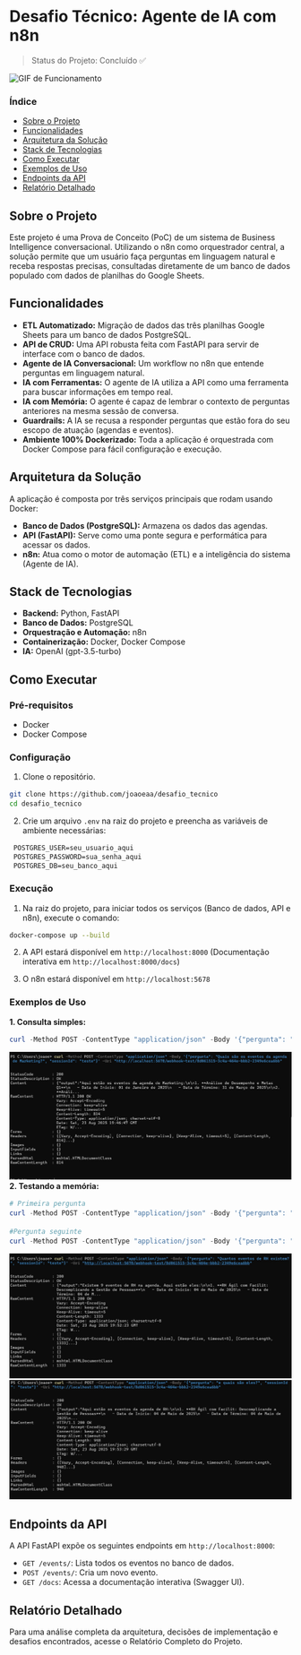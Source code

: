 # Desafio Técnico: Agente de IA com n8n

> Status do Projeto: Concluído ✅

![GIF de Funcionamento](.assets/funcionamento.gif)

###  Índice
* [Sobre o Projeto](#-sobre-o-projeto)
* [Funcionalidades](#-funcionalidades)
* [Arquitetura da Solução](#-arquitetura-da-solução)
* [Stack de Tecnologias](#-stack-de-tecnologias)
* [Como Executar](#-como-executar)
* [Exemplos de Uso](#-exemplos-de-uso)
* [Endpoints da API](#-endpoints-da-api)
* [Relatório Detalhado](#-relatório-detalhado)


##  Sobre o Projeto
Este projeto é uma Prova de Conceito (PoC) de um sistema de Business Intelligence conversacional. Utilizando o n8n como orquestrador central, a solução permite que um usuário faça perguntas em linguagem natural e receba respostas precisas, consultadas diretamente de um banco de dados populado com dados de planilhas do Google Sheets.

##  Funcionalidades
- **ETL Automatizado:** Migração de dados das três planilhas Google Sheets para um banco de dados PostgreSQL.
- **API de CRUD:** Uma API robusta feita com FastAPI para servir de interface com o banco de dados.
- **Agente de IA Conversacional:** Um workflow no n8n que entende perguntas em linguagem natural.
- **IA com Ferramentas:** O agente de IA utiliza a API como uma ferramenta para buscar informações em tempo real.
- **IA com Memória:** O agente é capaz de lembrar o contexto de perguntas anteriores na mesma sessão de conversa.
- **Guardrails:** A IA se recusa a responder perguntas que estão fora do seu escopo de atuação (agendas e eventos).
- **Ambiente 100% Dockerizado:** Toda a aplicação é orquestrada com Docker Compose para fácil configuração e execução.

##  Arquitetura da Solução
A aplicação é composta por três serviços principais que rodam usando Docker:
* **Banco de Dados (PostgreSQL):** Armazena os dados das agendas.
* **API (FastAPI):** Serve como uma ponte segura e performática para acessar os dados.
* **n8n:** Atua como o motor de automação (ETL) e a inteligência do sistema (Agente de IA).

##  Stack de Tecnologias
* **Backend:** Python, FastAPI
* **Banco de Dados:** PostgreSQL
* **Orquestração e Automação:** n8n
* **Containerização:** Docker, Docker Compose
* **IA:** OpenAI (gpt-3.5-turbo)

##  Como Executar
### Pré-requisitos
* Docker
* Docker Compose

### Configuração
1. Clone o repositório.
```sh
git clone https://github.com/joaoeaa/desafio_tecnico
cd desafio_tecnico
```
2. Crie um arquivo `.env` na raiz do projeto e preencha as variáveis de ambiente necessárias:
```
 POSTGRES_USER=seu_usuario_aqui
 POSTGRES_PASSWORD=sua_senha_aqui
 POSTGRES_DB=seu_banco_aqui
 ```

### Execução

1. Na raiz do projeto, para iniciar todos os serviços (Banco de dados, API e n8n), execute o comando:
```sh
docker-compose up --build
```

2. A API estará disponível em `http://localhost:8000` (Documentação interativa em `http://localhost:8000/docs`)

3. O n8n estará disponível em `http://localhost:5678`

### Exemplos de Uso
**1. Consulta simples:**
```powershell
curl -Method POST -ContentType "application/json" -Body '{"pergunta": "Quais são os eventos da agenda de Marketing?", "sessionId": "teste"}' -Uri "http://localhost:5678/webhook-test/8d061515-3c4a-464e-bbb2-2349e6cea6bb"
```
![Output consulta simples](.assets/simples.jpg)
**2. Testando a memória:**
```powershell
# Primeira pergunta
curl -Method POST -ContentType "application/json" -Body '{"pergunta": "Quantos eventos de RH existem?", "sessionId": "teste"}' -Uri "http://localhost:5678/webhook-test/8d061515-3c4a-464e-bbb2-2349e6cea6bb"

#Pergunta seguinte
curl -Method POST -ContentType "application/json" -Body '{"pergunta": "e quais são eles?", "sessionId": "teste"}' -Uri "http://localhost:5678/webhook-test/8d061515-3c4a-464e-bbb2-2349e6cea6bb"
```
![Output primeira pergunta](.assets/pergunta_um.jpg)
![Output segunda pergunta](.assets/pergunta_dois.jpg)
## Endpoints da API
A API FastAPI expõe os seguintes endpoints em `http://localhost:8000`:
* `GET /events/`: Lista todos os eventos no banco de dados.
* `POST /events/`: Cria um novo evento.
* `GET /docs`: Acessa a documentação interativa (Swagger UI).

##  Relatório Detalhado
Para uma análise completa da arquitetura, decisões de implementação e desafios encontrados, acesse o Relatório Completo do Projeto.